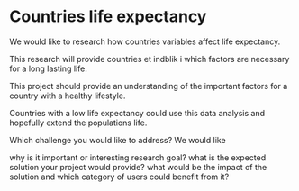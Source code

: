 # Countries life expectancy 

We would like to research how countries variables affect life expectancy. 

This research will provide countries et indblik i which factors are necessary for a long lasting life.  

This project should provide an understanding of the important factors for a country with a healthy lifestyle. 

Countries with a low life expectancy could use this data analysis and hopefully extend the populations life. 


Which challenge you would like to address?
We would like 



why is it important or interesting research goal?
what is the expected solution your project would provide?
what would be the impact of the solution and which category of users could benefit from it?

